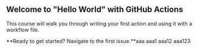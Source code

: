 ## Welcome to "Hello World" with GitHub Actions

This course will walk you through writing your first action and using it with a workflow file. 

**Ready to get started? Navigate to the first issue.**aaa
aaa1
aaa12
aaa123
